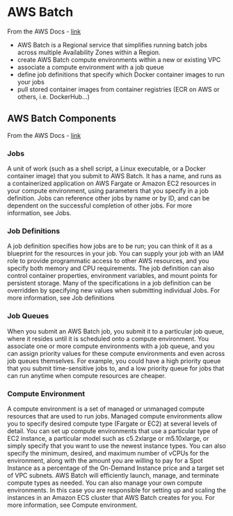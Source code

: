 # AWS Batch

From the AWS Docs - [link](https://docs.aws.amazon.com/batch/latest/userguide/what-is-batch.html)

- AWS Batch is a Regional service that simplifies running batch jobs across multiple Availability Zones within a Region. 
- create AWS Batch compute environments within a new or existing VPC
- associate a compute environment with a job queue
- define job definitions that specify which Docker container images to run your jobs
- pull stored container images from container registries (ECR on AWS or others, i.e. DockerHub...)

## AWS Batch Components

From the AWS Docs - [link](https://docs.aws.amazon.com/batch/latest/userguide/what-is-batch.html)

### Jobs
A unit of work (such as a shell script, a Linux executable, or a Docker container image) that you submit to AWS Batch. It has a name, and runs as a containerized application on AWS Fargate or Amazon EC2 resources in your compute environment, using parameters that you specify in a job definition. Jobs can reference other jobs by name or by ID, and can be dependent on the successful completion of other jobs. For more information, see Jobs.

### Job Definitions
A job definition specifies how jobs are to be run; you can think of it as a blueprint for the resources in your job. You can supply your job with an IAM role to provide programmatic access to other AWS resources, and you specify both memory and CPU requirements. The job definition can also control container properties, environment variables, and mount points for persistent storage. Many of the specifications in a job definition can be overridden by specifying new values when submitting individual Jobs. For more information, see Job definitions

### Job Queues
When you submit an AWS Batch job, you submit it to a particular job queue, where it resides until it is scheduled onto a compute environment. You associate one or more compute environments with a job queue, and you can assign priority values for these compute environments and even across job queues themselves. For example, you could have a high priority queue that you submit time-sensitive jobs to, and a low priority queue for jobs that can run anytime when compute resources are cheaper.

### Compute Environment
A compute environment is a set of managed or unmanaged compute resources that are used to run jobs. Managed compute environments allow you to specify desired compute type (Fargate or EC2) at several levels of detail. You can set up compute environments that use a particular type of EC2 instance, a particular model such as c5.2xlarge or m5.10xlarge, or simply specify that you want to use the newest instance types. You can also specify the minimum, desired, and maximum number of vCPUs for the environment, along with the amount you are willing to pay for a Spot Instance as a percentage of the On-Demand Instance price and a target set of VPC subnets. AWS Batch will efficiently launch, manage, and terminate compute types as needed. You can also manage your own compute environments. In this case you are responsible for setting up and scaling the instances in an Amazon ECS cluster that AWS Batch creates for you. For more information, see Compute environment.